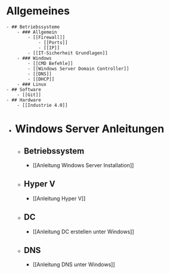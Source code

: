 # Allgemeines
	- ## Betriebssysteme
		- ### Allgemein
			- [[Firewall]]
				- [[Ports]]
				- [[IP]]
			- [[IT-Sicherheit Grundlagen]]
		- ### Windows
			- [[CMD Befehle]]
			- [[Windows Server Domain Controller]]
			- [[DNS]]
			- [[DHCP]]
		- ### Linux
	- ## Software
		- [[Git]]
	- ## Hardware
		- [[Industrie 4.0]]
- # Windows Server Anleitungen
	- ## Betriebssystem
		- [[Anleitung Windows Server Installation]]
	- ## Hyper V
		- [[Anleitung Hyper V]]
	- ## DC
		- [[Anleitung DC erstellen unter Windows]]
	- ## DNS
		- [[Anleitung DNS unter Windows]]